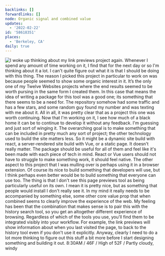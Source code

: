 ```yaml
---
backlinks: []
forwardlinks: []
node: Organic signal and combined value
updates:
  - '2022-02-22'
id: '58618351'
places:
  - 'Berkeley, CA'
daily: true
---
```

![I woke up thinking about my link previews project again. Whenever I spend any amount of time working on it, I find that for the next day or so I'm thinking about it a lot. I can't quite figure out what it is that I should be doing with this thing. The reason I picked this project in particular to work on was because people seemed to show some organic interest in it. It’s the only one of my Twelve Websites projects where the end results seemed to be worth pursing in the same form I created them. In this case that means the idea of writing a package for this tool was a good one; its something that there seems to be a need for. The repository somehow had some traffic and has a few stars, and some random guy found my number and was texting with me about it. All in all, it was pretty clear that as a project this one was worth continuing. Now that I'm working on it, I see how much of a black home it can be to continue to develop it without any feedback. I'm guessing and just sort of winging it. The overarching goal is to make something that can be included in pretty much any sort of project; the other technology used to build the site matters less. So it might be a dynamic site build with react, a server-rendered site build with Vue, or a static page. It doesn't really matter. The package should be useful for all of them and feel like it's been made with each piece of tech in mind. React or Vue users should not have to struggle to make something work, it should feel native. The other aspect to this project that I was mulling over is perhaps using it in a browser extension. Of course its nice to build something that developers will use, but I think perhaps even better would be to build something that everyone can use too. The thing is that I don't see this page previews tool as being particularly useful on its own. I mean it is pretty nice, but as something that people would install I don't really see it. In my mind it really needs to be accompanied by something else, some other core value prop that when combined seems to clearly improve the experience of the web. My feeling has been that the combination that makes sense is to pair this with the history search tool, so you get an altogether different experience of browsing. Regardless of which of the tools you use, you'll find them to be integrated visibly into your workflow. For example, the link previews will show information about when you last visited the page, to back to the history tool even if you don't use it explicitly. Anyway, clearly I need to do a lot more thinking to figure out this stuff a bit more before I start designing something and building it out. 8:30AM / 46F / High of 52F / Partly cloudy, windy](images/58618351/lwmQUFDjev-daily.webp "") 
